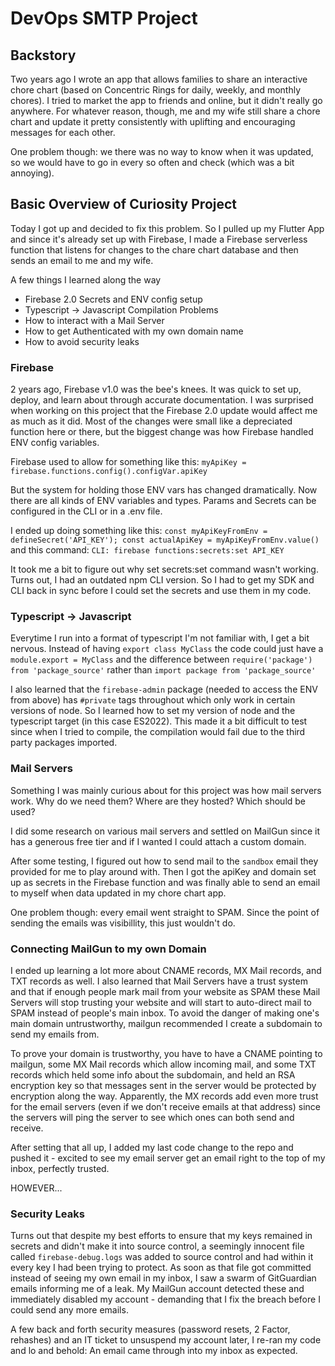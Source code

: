 # DevOps SMTP Project

## Backstory
Two years ago I wrote an app that allows families to share an interactive chore chart (based on Concentric Rings for daily, weekly, and monthly chores). I tried to market the app to friends and online, but it didn't really go anywhere. For whatever reason, though, me and my wife still share a chore chart and update it pretty consistently with uplifting and encouraging messages for each other. 

One problem though: we there was no way to know when it was updated, so we would have to go in every so often and check (which was a bit annoying).

## Basic Overview of Curiosity Project
Today I got up and decided to fix this problem. So I pulled up my Flutter App and since it's already set up with Firebase, I made a Firebase serverless function that listens for changes to the chare chart database and then sends an email to me and my wife.

A few things I learned along the way
 - Firebase 2.0 Secrets and ENV config setup
 - Typescript -> Javascript Compilation Problems
 - How to interact with a Mail Server
 - How to get Authenticated with my own domain name
 - How to avoid security leaks


### Firebase
2 years ago, Firebase v1.0 was the bee's knees. It was quick to set up, deploy, and learn about through accurate documentation. I was surprised when working on this project that the Firebase 2.0 update would affect me as much as it did. Most of the changes were small like a depreciated function here or there, but the biggest change was how Firebase handled ENV config variables.

Firebase used to allow for something like this:
`myApiKey = firebase.functions.config().configVar.apiKey`

But the system for holding those ENV vars has changed dramatically. Now there are all kinds of ENV variables and types. Params and Secrets can be configured in the CLI or in a .env file. 

I ended up doing something like this:
`const myApiKeyFromEnv = defineSecret('API_KEY');
 const actualApiKey = myApiKeyFromEnv.value()`
and this command: `CLI: firebase functions:secrets:set API_KEY`

It took me a bit to figure out why set secrets:set command wasn't working. Turns out, I had an outdated npm CLI version. So I had to get my SDK and CLI back in sync before I could set the secrets and use them in my code.

 ### Typescript -> Javascript
Everytime I run into a format of typescript I'm not familiar with, I get a bit nervous. Instead of having `export class MyClass` the code could just have a `module.export = MyClass` and the difference between `require('package') from 'package_source'` rather than `import package from 'package_source'`

I also learned that the `firebase-admin` package (needed to access the ENV from above) has `#private` tags throughout which only work in certain versions of node. So I learned how to set my version of node and the typescript target (in this case ES2022). This made it a bit difficult to test since when I tried to compile, the compilation would fail due to the third party packages imported.

### Mail Servers
Something I was mainly curious about for this project was how mail servers work. Why do we need them? Where are they hosted? Which should be used?

I did some research on various mail servers and settled on MailGun since it has a generous free tier and if I wanted I could attach a custom domain.

After some testing, I figured out how to send mail to the `sandbox` email they provided for me to play around with. Then I got the apiKey and domain set up as secrets in the Firebase function and was finally able to send an email to myself when data updated in my chore chart app. 

One problem though: every email went straight to SPAM. Since the point of sending the emails was visibillity, this just wouldn't do.

### Connecting MailGun to my own Domain
I ended up learning a lot more about CNAME records, MX Mail records, and TXT records as well. I also learned that Mail Servers have a trust system and that if enough people mark mail from your website as SPAM these Mail Servers will stop trusting your website and will start to auto-direct mail to SPAM instead of people's main inbox. To avoid the danger of making one's main domain untrustworthy, mailgun recommended I create a subdomain to send my emails from.

To prove your domain is trustworthy, you have to have a CNAME pointing to mailgun, some MX Mail records which allow incoming mail, and some TXT records which held some info about the subdomain, and held an RSA encryption key so that messages sent in the server would be protected by encryption along the way. Apparently, the MX records add even more trust for the email servers (even if we don't receive emails at that address) since the servers will ping the server to see which ones can both send and receive.

After setting that all up, I added my last code change to the repo and pushed it - excited to see my email server get an email right to the top of my inbox, perfectly trusted.

HOWEVER...

### Security Leaks
Turns out that despite my best efforts to ensure that my keys remained in secrets and didn't make it into source control, a seemingly innocent file called `firebase-debug.logs` was added to source control and had within it every key I had been trying to protect. As soon as that file got committed instead of seeing my own email in my inbox, I saw a swarm of GitGuardian emails informing me of a leak. My MailGun account detected these and immediately disabled my account - demanding that I fix the breach before I could send any more emails.

A few back and forth security measures (password resets, 2 Factor, rehashes) and an IT ticket to unsuspend my account later, I re-ran my code and lo and behold:
An email came through into my inbox as expected.



